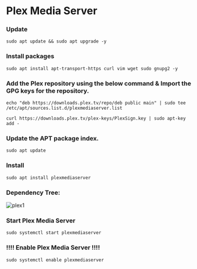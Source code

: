 # Plex Media Server

### Update
```sudo apt update && sudo apt upgrade -y```
### Install packages
```sudo apt install apt-transport-https curl vim wget sudo gnupg2 -y```

### Add the Plex repository using the below command & Import the GPG keys for the repository.
```echo "deb https://downloads.plex.tv/repo/deb public main" | sudo tee /etc/apt/sources.list.d/plexmediaserver.list```

```curl https://downloads.plex.tv/plex-keys/PlexSign.key | sudo apt-key add -```

### Update the APT package index.
```sudo apt update```<br>
### Install
```sudo apt install plexmediaserver```
### Dependency Tree:
![plex1](https://github.com/epicinsomniac/dock/assets/135930881/6766e032-f177-49a1-89d9-77383669f294)

### Start Plex Media Server
```sudo systemctl start plexmediaserver```

### !!!! Enable Plex Media Server !!!!
```sudo systemctl enable plexmediaserver```
